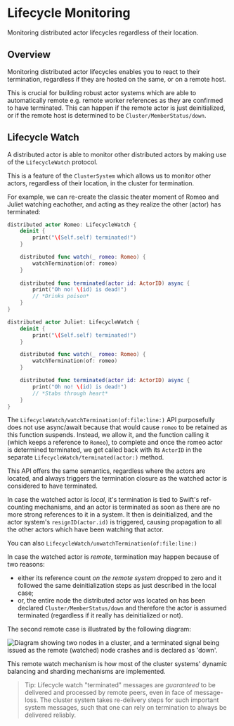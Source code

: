 # Lifecycle Monitoring

Monitoring distributed actor lifecycles regardless of their location. 

## Overview

Monitoring distributed actor lifecycles enables you to react to their termination, regardless if they are hosted on the same, or on a remote host.

This is crucial for building robust actor systems which are able to automatically remote e.g. remote worker references as they are confirmed to have terminated.
This can happen if the remote actor is just deinitialized, or if the remote host is determined to be ``Cluster/MemberStatus/down``.

## Lifecycle Watch

A distributed actor is able to monitor other distributed actors by making use of the ``LifecycleWatch`` protocol.

This is a feature of the ``ClusterSystem`` which allows us to monitor other actors, regardless of their location, in the cluster for termination.

For example, we can re-create the classic theater moment of Romeo and Juliet watching eachother, and acting as they realize the other (actor) has terminated:

```swift
distributed actor Romeo: LifecycleWatch {
    deinit {
        print("\(Self.self) terminated!")
    }

    distributed func watch(_ romeo: Romeo) {
        watchTermination(of: romeo)
    }
    
    distributed func terminated(actor id: ActorID) async {
        print("Oh no! \(id) is dead!")
        // *Drinks poison*
    }
}

distributed actor Juliet: LifecycleWatch {
    deinit {
        print("\(Self.self) terminated!")
    }

    distributed func watch(_ romeo: Romeo) {
        watchTermination(of: romeo)
    }

    distributed func terminated(actor id: ActorID) async {
        print("Oh no! \(id) is dead!")
        // *Stabs through heart*
    }
}
```

The ``LifecycleWatch/watchTermination(of:file:line:)`` API purposefully does not use async/await because that would cause `romeo` to be retained as this function suspends. Instead, we allow it, and the function calling it (which keeps a reference to `Romeo`), to complete and once the romeo actor is determined terminated, we get called back with its ``ActorID`` in the separate ``LifecycleWatch/terminated(actor:)`` method.

This API offers the same semantics, regardless where the actors are located, and always triggers the termination closure as the watched actor is considered to have terminated.

In case the watched actor is _local_, it's termination is tied to Swift's ref-counting mechanisms, and an actor is terminated as soon as there are no more strong references to it in a system. It then is deinitialized, and the actor system's `resignID(actor.id)` is triggered, causing propagation to all the other actors which have been watching that actor.

You can also ``LifecycleWatch/unwatchTermination(of:file:line:)``

In case the watched actor is _remote_, termination may happen because of two reasons: 
- either its reference count _on the remote system_ dropped to zero and it followed the same deinitialization steps as just described in the local case;
- or, the entire node the distributed actor was located on has been declared ``Cluster/MemberStatus/down`` and therefore the actor is assumed terminated (regardless if it really has deinitialized or not).

The second remote case is illustrated by the following diagram:

![Diagram showing two nodes in a cluster, and a terminated signal being issued as the remote (watched) node crashes and is declared as 'down'.](remote_watch_terminated.png)

This remote watch mechanism is how most of the cluster systems' dynamic balancing and sharding mechanisms are implemented.

> Tip: Lifecycle watch "terminated" messages are _guaranteed_ to be delivered and processed by remote peers, even in face of message-loss. The cluster system takes re-delivery steps for such important system messages, such that one can rely on termination to always be delivered reliably.
